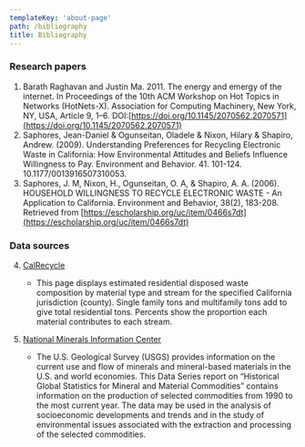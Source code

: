 ```yaml
---
templateKey: 'about-page'
path: /bibliography
title: Bibliography
---
```


### Research papers

1. Barath Raghavan and Justin Ma. 2011. The energy and emergy of the internet. In Proceedings of the 10th ACM Workshop on Hot Topics in Networks (HotNets-X). Association for Computing Machinery, New York, NY, USA, Article 9, 1–6. DOI:[https://doi.org/10.1145/2070562.2070571](https://doi.org/10.1145/2070562.2070571)
2. Saphores, Jean-Daniel & Ogunseitan, Oladele & Nixon, Hilary & Shapiro, Andrew. (2009). Understanding Preferences for Recycling Electronic Waste in California: How Environmental Attitudes and Beliefs Influence Willingness to Pay. Environment and Behavior. 41. 101-124. 10.1177/0013916507310053.
3. Saphores, J. M, Nixon, H., Ogunseitan, O. A, & Shapiro, A. A. (2006). HOUSEHOLD WILLINGNESS TO RECYCLE ELECTRONIC WASTE - An Application to California. Environment and Behavior, 38(2), 183-208. Retrieved from [https://escholarship.org/uc/item/0466s7dt](https://escholarship.org/uc/item/0466s7dt)

### Data sources

4. [CalRecycle](https://www2.calrecycle.ca.gov/WasteCharacterization/ResidentialStreams)
    - This page displays estimated residential disposed waste composition by material type and stream for the specified California jurisdiction (county). Single family tons and multifamily tons add to give total residential tons. Percents show the proportion each material contributes to each stream.

5. [National Minerals Information Center](https://www.usgs.gov/centers/nmic/historical-global-statistics-mineral-and-material-commodities)
    - The U.S. Geological Survey (USGS) provides information on the current use and flow of minerals and mineral-based materials in the U.S. and world economies. This Data Series report on “Historical Global Statistics for Mineral and Material Commodities” contains information on the production of selected commodities from 1990 to the most current year. The data may be used in the analysis of socioeconomic developments and trends and in the study of environmental issues associated with the extraction and processing of the selected commodities.